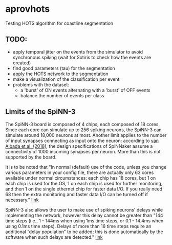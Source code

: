 # aprovhots
Testing HOTS algorithm for coastline segmentation

## TODO:
- apply temporal jitter on the events from the simulator to avoid synchronous spiking (wait for Sotiris to check how the events are created)
- find good parameters (tau) for the segmentation
- apply the HOTS network to the segmentation
- make a visualization of the classification per event
- problems with the dataset:
    - a 'burst' of ON events alternating with a 'burst' of OFF events
    - balance the number of events per class

## Limits of the SpiNN-3
The SpiNN-3 board is composed of 4 chips, each composed of 18 cores. Since each core can simulate up to 256 spiking neurons, the SpiNN-3 can simulate around 18,000 neurons at most. 
Another limit applies to the number of input synapses connecting as input onto the neuron: according to [van Albada et al. (2018)](https://www.frontiersin.org/articles/10.3389/fnins.2018.00291/full#:~:text=The%20design%20specifications%20of%20SpiNNaker,otherwise%20the%20synchronization%20of%20the), the design specifications of SpiNNaker assume a connectivity of 1000 incoming synapses per neuron. More than this is not supported by the board.

It is to be noted that "In normal (default) use of the code, unless you change various parameters in your config file, there are actually only 63 cores available under normal circumstances: each chip has 18 cores, but 1 on each chip is used for the OS, 1 on each chip is used for further monitoring, and then 1 on the single ethernet chip for faster data I/O. If you really need 68 then the extra monitoring and faster data I/O can be turned off if necessary." [link](https://groups.google.com/u/0/g/spinnakerusers/c/_ROWtb8m-Wg/m/Fx5usieNBAAJ)

SpiNN-3 also allows the user to make use of spiking neurons' delays while implementing the network, however this delay cannot be greater than "144 time steps (i.e., 1 - 144ms when using 1ms time steps, or 0.1 - 14.4ms when using 0.1ms time steps). Delays of more than 16 time steps require an additional “delay population” to be added; this is done automatically by the software when such delays are detected." [link](spinnakermanchester.github.io/spynnaker/6.0.0/SPyNNakerModelsAndLimitations.html)
